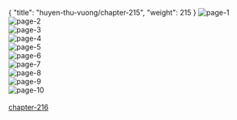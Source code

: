 { "title": "huyen-thu-vuong/chapter-215", "weight": 215 }
<img src="huyen-thu-vuong_0215_01-31a03b674a4ef80f14b60ca304513a77.webp" alt="page-1" origin="http://1.bp.blogspot.com/-3sOvsq8BwLw/Wwqlrz5rd2I/AAAAAAAAARI/8mSceULyORAv9PBnZS5zOM7hX3TywDqYQCLcBGAs/s1600/1.jpg?imgmax=0"><br/>
<img src="huyen-thu-vuong_0215_02-5b679f1184cd313b8be37d3e6bb3d804.webp" alt="page-2" origin="http://1.bp.blogspot.com/-zlc07HUbZuY/Wwqlr22pOaI/AAAAAAAAARM/_SJorS1bgUohAcJ6HJ8uwGeBaypZeub5ACLcBGAs/s1600/2.jpg?imgmax=0"><br/>
<img src="huyen-thu-vuong_0215_03-f5a779068d68cbf5e19a0cda1f40a275.webp" alt="page-3" origin="http://1.bp.blogspot.com/-k0zmrU1eABQ/Wwqls7cakTI/AAAAAAAAARU/f-jvl_kQDvIxr20GqbynkaABCKNDJBylwCLcBGAs/s1600/3.jpg?imgmax=0"><br/>
<img src="huyen-thu-vuong_0215_04-032fa1d4b183f494afa1853814f91cbb.webp" alt="page-4" origin="http://1.bp.blogspot.com/-bUN3pkk4FVg/WwqltYa6aKI/AAAAAAAAARg/8d4paBk-x_kXHw6K-qgaatLBLsaGth6OgCLcBGAs/s1600/4.jpg?imgmax=0"><br/>
<img src="huyen-thu-vuong_0215_05-f29af1a0cc6fc969e09580eada32eeab.webp" alt="page-5" origin="http://1.bp.blogspot.com/-UYLGIjfOu3A/WwqltGNXm7I/AAAAAAAAARY/uOnLR6-Bld07CcP8E8ouWBTPk8yww5tzQCLcBGAs/s1600/5.jpg?imgmax=0"><br/>
<img src="huyen-thu-vuong_0215_06-b45cd1eac8dce8c7d26a0114307e96e5.webp" alt="page-6" origin="http://1.bp.blogspot.com/-pSpNYZIDPco/WwqltcJOmNI/AAAAAAAAARc/H1u2_LLbAxMV8DdAXhHZEru4oHU1-lkdwCLcBGAs/s1600/6.jpg?imgmax=0"><br/>
<img src="huyen-thu-vuong_0215_07-58fb8c19ea86c1a16b65b1f8a8aaafaa.webp" alt="page-7" origin="http://1.bp.blogspot.com/-i8PVV45fihc/WwqluI-vflI/AAAAAAAAARk/J0jNp0SC9J0MaqQyt6DVRNwzCGb_qN3CACLcBGAs/s1600/7.jpg?imgmax=0"><br/>
<img src="huyen-thu-vuong_0215_08-86d8079f88865bb5a5e298b8d2b8601c.webp" alt="page-8" origin="http://1.bp.blogspot.com/-mTRbhGOtVlw/WwqluTx9IKI/AAAAAAAAARo/GP78xFklKeIdHBYOc23FzlC16sg62m7pwCLcBGAs/s1600/8.jpg?imgmax=0"><br/>
<img src="huyen-thu-vuong_0215_09-18dafc69e459bc35d3d08d678ef2f0f0.webp" alt="page-9" origin="http://1.bp.blogspot.com/-kAbLYJYYs-8/WwqluSQ1xEI/AAAAAAAAARs/iCK5CEayexomZ7aQyVfraBomYvRbo0eaQCLcBGAs/s1600/9.jpg?imgmax=0"><br/>
<img src="huyen-thu-vuong_0215_10-850x1155-0833416f966a33edcfffc4550e2794e7.webp" alt="page-10" origin="http://1.bp.blogspot.com/-fh0OGz-JvTQ/Wwqlr8PhCSI/AAAAAAAAARQ/vyEhtBe7Rms44zyTpRLA_iT79G5HAf_hQCLcBGAs/s1600/10.jpg?imgmax=0"><br/>
<br/><a class="nextchap" href="/huyen-thu-vuong/chapter-216">chapter-216</a>
